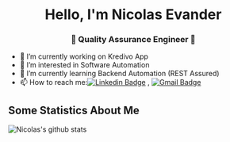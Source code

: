 <h1 align="center"> Hello, I'm Nicolas Evander</h1>
<h3 align="center">🚀 Quality Assurance Engineer 🚀</h3>

- 🔭 I’m currently working on Kredivo App
- 👀 I’m interested in Software Automation
- 🌱 I’m currently learning Backend Automation (REST Assured)
- 📫 How to reach me:[![Linkedin Badge](https://img.shields.io/badge/-LinkedIn-blue?style=flat-square&logo=Linkedin&logoColor=white&link=)](https://www.linkedin.com/in/nicolas-evander) 
, [![Gmail Badge](https://img.shields.io/badge/-Gmail-c14438?style=flat-square&logo=Gmail&logoColor=white&link=mailto:shuklaraghav321.com)](mailto:nicolasevander@gmail.com)

## Some Statistics About Me
![Nicolas's github stats](https://github-readme-stats.vercel.app/api?username=nicolasevander&include_all_commits=true&count_private=true&show_owner=true&show_icons=true&theme=merko)<br>
